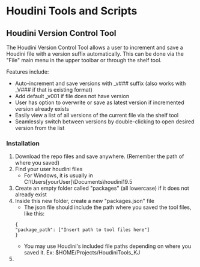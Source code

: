 # Houdini Tools and Scripts

## Houdini Version Control Tool

The Houdini Version Control Tool allows a user to increment and save a Houdini file with a version suffix automatically. This can be done via the "File" main menu in the upper toolbar or through the shelf tool.

Features include:
* Auto-increment and save versions with _v### suffix (also works with _V### if that is existing format)
* Add default _v001 if file does not have version 
* User has option to overwrite or save as latest version if incremented version already exists
* Easily view a list of all versions of the current file via the shelf tool
* Seamlessly switch between versions by double-clicking to open desired version from the list

### Installation

1. Download the repo files and save anywhere. (Remember the path of where you saved)
2. Find your user houdini files 
    - For Windows, it is usually in C:\Users\[yourUser]\Documents\houdini19.5
3. Create an empty folder called "packages" (all lowercase) if it does not already exist
4. Inside this new folder, create a new "packages.json" file
    - The json file should include the path where you saved the tool files, like this:
    ```
    {
    "package_path": ["Insert path to tool files here"]
    }
    ```
    - You may use Houdini's included file paths depending on where you saved it. Ex: $HOME/Projects/HoudiniTools_KJ
5. 
